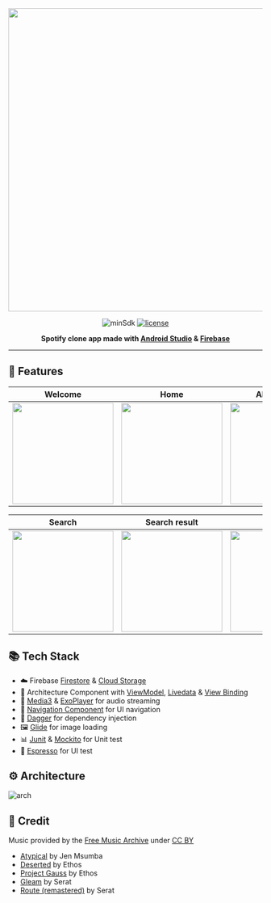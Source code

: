 <div align="center">
<img src="https://github.com/iamoscarliang/spotify-clone/assets/152960326/56f85464-be82-44cf-bb88-3b5332f1fe6a.png" width="600">
  
![minSdk](https://img.shields.io/badge/minSdk-21-brightgreen)
[![license](https://img.shields.io/badge/license-MIT-brightgreen)](https://github.com/iamoscarliang/spotify-clone/blob/master/LICENSE)

**Spotify clone app made with [Android Studio](https://developer.android.com/studio) & [Firebase](https://firebase.google.com/)**
</div>

---

## :pushpin: Features
Welcome                    | Home                      |  Album detail             |   Artist detail
:-------------------------:|:-------------------------:|:-------------------------:|:-------------------------:
<img src="https://github.com/iamoscarliang/spotify-clone/assets/152960326/a948d2c4-d5cd-4b96-a7ee-1808e1f81ee9.png" width="200">|<img src="https://github.com/iamoscarliang/spotify-clone/assets/152960326/03525b00-325d-4bc4-a153-0d11bf3b556f.png" width="200">|<img src="https://github.com/iamoscarliang/spotify-clone/assets/152960326/c52d9928-32db-4fd1-86cb-b924b3d8b37b.png" width="200">|<img src="https://github.com/iamoscarliang/spotify-clone/assets/152960326/410d6b4d-b2b6-48c1-97a0-16f70e0cb669.png" width="200">

Search                     | Search result             |  Library                  |   Playlist detail
:-------------------------:|:-------------------------:|:-------------------------:|:-------------------------:
<img src="https://github.com/iamoscarliang/spotify-clone/assets/152960326/c10e18ef-22f7-4cbb-920b-b7d02229ab4a.png" width="200">|<img src="https://github.com/iamoscarliang/spotify-clone/assets/152960326/cccad063-066e-47d3-8c1a-b4f1ba4c2345.png" width="200">|<img src="https://github.com/iamoscarliang/spotify-clone/assets/152960326/c7bf19f1-4c87-435b-8ef3-8b3951de9bb1.png" width="200">|<img src="https://github.com/iamoscarliang/spotify-clone/assets/152960326/6588ea29-0d57-4e47-b35b-60ed8ee452af.png" width="200">

## :books: Tech Stack
- :cloud: Firebase [Firestore](https://firebase.google.com/docs/firestore) & [Cloud Storage](https://firebase.google.com/docs/storage)
- :wrench: Architecture Component with [ViewModel](https://developer.android.com/topic/libraries/architecture/viewmodel), [Livedata](https://developer.android.com/topic/libraries/architecture/livedata) & [View Binding](https://developer.android.com/topic/libraries/view-binding)
- :musical_note: [Media3](https://developer.android.com/media/media3) & [ExoPlayer](https://developer.android.com/media/media3/exoplayer) for audio streaming
- :ship: [Navigation Component](https://developer.android.com/guide/navigation) for UI navigation
- :syringe: [Dagger](https://developer.android.com/training/dependency-injection/dagger-basics) for dependency injection
- :framed_picture: [Glide](https://github.com/bumptech/glide) for image loading
- :bar_chart: [Junit](https://developer.android.com/training/testing/local-tests) & [Mockito](https://github.com/mockito/mockito) for Unit test
- :iphone: [Espresso](https://developer.android.com/training/testing/espresso) for UI test

## :gear: Architecture
![arch](https://github.com/iamoscarliang/spotify-clone/assets/152960326/0aa6725f-7916-4564-a292-e59d44a441cf)

## :handshake: Credit
Music provided by the [Free Music Archive](https://freemusicarchive.org) under [CC BY](https://creativecommons.org/licenses/by/4.0/)
- [Atypical](https://freemusicarchive.org/music/jen-msumba/atypical) by Jen Msumba
- [Deserted](https://freemusicarchive.org/music/ethos/deserted) by Ethos
- [Project Gauss](https://freemusicarchive.org/music/ethos/project-gauss) by Ethos
- [Gleam](https://freemusicarchive.org/music/serat/gleam) by Serat
- [Route (remastered)](https://freemusicarchive.org/music/serat/route-remastered) by Serat
